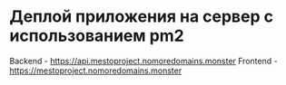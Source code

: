 # Деплой приложения на сервер с использованием pm2

Backend - https://api.mestoproject.nomoredomains.monster
Frontend - https://mestoproject.nomoredomains.monster
